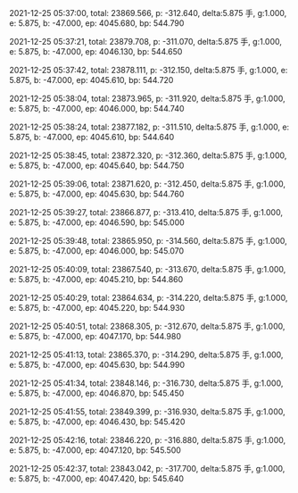 2021-12-25 05:37:00, total: 23869.566, p: -312.640, delta:5.875 手, g:1.000, e: 5.875, b: -47.000, ep: 4045.680, bp: 544.790

2021-12-25 05:37:21, total: 23879.708, p: -311.070, delta:5.875 手, g:1.000, e: 5.875, b: -47.000, ep: 4046.130, bp: 544.650

2021-12-25 05:37:42, total: 23878.111, p: -312.150, delta:5.875 手, g:1.000, e: 5.875, b: -47.000, ep: 4045.610, bp: 544.720

2021-12-25 05:38:04, total: 23873.965, p: -311.920, delta:5.875 手, g:1.000, e: 5.875, b: -47.000, ep: 4046.000, bp: 544.740

2021-12-25 05:38:24, total: 23877.182, p: -311.510, delta:5.875 手, g:1.000, e: 5.875, b: -47.000, ep: 4045.610, bp: 544.640

2021-12-25 05:38:45, total: 23872.320, p: -312.360, delta:5.875 手, g:1.000, e: 5.875, b: -47.000, ep: 4045.640, bp: 544.750

2021-12-25 05:39:06, total: 23871.620, p: -312.450, delta:5.875 手, g:1.000, e: 5.875, b: -47.000, ep: 4045.630, bp: 544.760

2021-12-25 05:39:27, total: 23866.877, p: -313.410, delta:5.875 手, g:1.000, e: 5.875, b: -47.000, ep: 4046.590, bp: 545.000

2021-12-25 05:39:48, total: 23865.950, p: -314.560, delta:5.875 手, g:1.000, e: 5.875, b: -47.000, ep: 4046.000, bp: 545.070

2021-12-25 05:40:09, total: 23867.540, p: -313.670, delta:5.875 手, g:1.000, e: 5.875, b: -47.000, ep: 4045.210, bp: 544.860

2021-12-25 05:40:29, total: 23864.634, p: -314.220, delta:5.875 手, g:1.000, e: 5.875, b: -47.000, ep: 4045.220, bp: 544.930

2021-12-25 05:40:51, total: 23868.305, p: -312.670, delta:5.875 手, g:1.000, e: 5.875, b: -47.000, ep: 4047.170, bp: 544.980

2021-12-25 05:41:13, total: 23865.370, p: -314.290, delta:5.875 手, g:1.000, e: 5.875, b: -47.000, ep: 4045.630, bp: 544.990

2021-12-25 05:41:34, total: 23848.146, p: -316.730, delta:5.875 手, g:1.000, e: 5.875, b: -47.000, ep: 4046.870, bp: 545.450

2021-12-25 05:41:55, total: 23849.399, p: -316.930, delta:5.875 手, g:1.000, e: 5.875, b: -47.000, ep: 4046.430, bp: 545.420

2021-12-25 05:42:16, total: 23846.220, p: -316.880, delta:5.875 手, g:1.000, e: 5.875, b: -47.000, ep: 4047.120, bp: 545.500

2021-12-25 05:42:37, total: 23843.042, p: -317.700, delta:5.875 手, g:1.000, e: 5.875, b: -47.000, ep: 4047.420, bp: 545.640